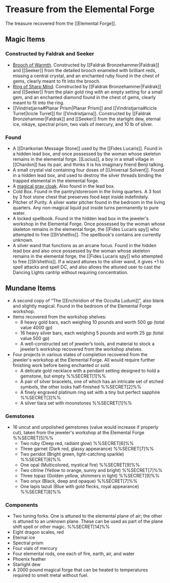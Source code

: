 # Treasure from the Elemental Forge

The treasure recovered from the [[Elemental Forge]].
## Magic Items 

### Constructed by Faldrak and Seeker
- [Brooch of Warmth](https://www.dndbeyond.com/magic-items/4736-ring-of-warmth). Constructed by [[Faldrak Bronzehammer|Faldrak]] and [[Seeker]] from the detailed brooch enameled with brilliant reds, missing a central crystal, and an enchanted ruby found in the chest of gems, clearly meant to fit into the brooch. 
- [Ring of Sharp Mind](https://www.dndbeyond.com/magic-items/7632123-ring-of-sharp-mind). Constructed by [[Faldrak Bronzehammer|Faldrak]] and [[Seeker]] from the plain gold ring with an empty setting for a small gem, and an enchanted diamond found in the chest of gems, clearly meant to fit into the ring.
- [[Vindristjarna#Planar Prism|Planar Prism]] and [[Vindristjarna#Icicle Turret|Icicle Turret]] for [[Vindristjarna]]. Constructed by [[Faldrak Bronzehammer|Faldrak]] and [[Seeker]] from the starlight dew, eternal ice, inkaye, spectral prism, two vials of mercury, and 10 lb of silver.
### Found
- A [[Drankorian Message Stone]] used by the [[Fides Lucaris]]. Found in a hidden lead box, and once possessed by the woman whose skeleton remains in the elemental forge. [[Lucius]], a boy in a small village in [[Chardon]] has its pair, and thinks it is his imaginary friend Benji talking. 
- A small crystal vial containing four doses of [[Universal Solvent]]. Found in a hidden lead box, and used to destroy the silver threads binding the trapped elemental in the elemental forge. 
- A [magical gray cloak](https://www.dndbeyond.com/magic-items/4606-cloak-of-elvenkind). Also found in the lead box. 
- Cold Box. Found in the pantry/storeroom in the living quarters. A 3 foot by 3 foot stone chest that preserves food kept inside indefinitely.
- Pitcher of Purity. A silver water pitcher found in the bedroom in the living quarters. Any non-magical liquid put inside turns permanently to pure water. 
- A locked spellbook. Found in the hidden lead box in the jeweler's workshop in the Elemental Forge. Once possessed by the woman whose skeleton remains in the elemental forge, the [[Fides Lucaris spy]] who attempted to free [[Sh’shethis]]. The spellbook's contains are currently unknown. 
- A silver wand that functions as an arcane focus. Found in the hidden lead box and also once possessed by the woman whose skeleton remains in the elemental forge, the [[Fides Lucaris spy]] who attempted to free [[Sh’shethis]]. If a wizard attunes to the silver wand, it gives +1 to spell attacks and spell DC, and also allows the attuned user to cast the Dancing Lights cantrip without requiring concentration. 

## Mundane Items
- A second copy of “The [[Enchiridion of the Occulta Ludum]]”, also blank and slightly magical. Found in the bedroom of the Elemental Forge workshop.
- Items recovered from the workshop shelves:
	- 8 heavy gold bars, each weighing 10 pounds and worth 500 gp (total value 4000 gp)
	- 16 heavy silver bars, each weighing 5 pounds and worth 25 gp (total value 500 gp)
	- A well-constructed set of jeweler’s tools, and material to stock a jeweler’s workshop recovered from the workshop shelves. 
- Four projects in various states of completion recovered from the jeweler's workshop at the Elemental Forge. All would require further finishing work before being enchanted or sold. 
	- A delicate gold necklace with a pendant setting designed to hold a gemstone, but empty %%SECRET[1]%%
	- A pair of silver bracelets, one of which has an intricate set of etched symbols, the other looks half-finished %%SECRET[2]%%
	- A finely engraved platinum ring set with a tiny but perfect sapphire %%SECRET[3]%%
	- A silver tiara set with moonstones %%SECRET[1]%%
### Gemstones
- 16 uncut and unpolished gemstones (value would increase if properly cut), taken from the jeweler's workshop at the Elemental Forge %%SECRET[5]%%
	- Two ruby (Deep red, radiant glow) %%SECRET[6]%%
	- Three garnet (Dark red, glassy appearance) %%SECRET[7]%%
	- Two peridot (Bright green, light-catching sparkle) %%SECRET[8]%%
	- One opal (Multicolored, mystical fire) %%SECRET[9]%%
	- Two citrine (Yellow to orange, sunny and bright) %%SECRET[7]%%
	- Three topaz (Golden yellow, shimmers in light)  %%SECRET[9]%%
	- Two onyx (Black, deep and opaque) %%SECRET[7]%%
	- One lapis lazuli (Blue with gold flecks, royal appearance) %%SECRET[8]%%
### Components
- Two tuning forks. One is attuned to the elemental plane of air; the other is attuned to an unknown plane. These can be used as part of the plane shift spell or other magic. %%SECRET[14]%%
- Eight dragon scales, red 
- Eternal ice
- Spectral prism
- Four vials of mercury
- Four elemental rods, one each of fire, earth, air, and water
- Phoenix feather
- Starlight dew
- A 2000 pound magical forge that can be heated to temperatures required to smelt metal without fuel. 